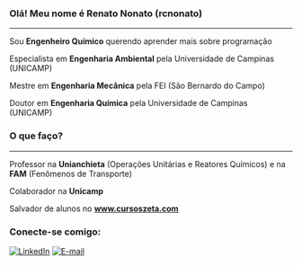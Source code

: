 ### Olá! Meu nome é Renato Nonato (rcnonato)
___________________________________________________________________________

Sou **Engenheiro Químico** querendo aprender mais sobre programação 

Especialista em **Engenharia Ambiental** pela Universidade de Campinas (UNICAMP)

Mestre em **Engenharia Mecânica** pela FEI (São Bernardo do Campo)

Doutor em **Engenharia Química** pela Universidade de Campinas (UNICAMP)

### O que faço?
__________________________________________________________________________

Professor na **Unianchieta** (Operações Unitárias e Reatores Químicos) e na **FAM** (Fenômenos de Transporte)

Colaborador na **Unicamp**

Salvador de alunos no **www.cursoszeta.com**

### Conecte-se comigo:

[![LinkedIn](https://img.shields.io/badge/LinkedIn-0077B5?style=for-the-badge&logo=linkedin&logoColor=white)](https://www.linkedin.com/in/renato-carajelescov-nonato-a5230b47/)
[![E-mail](https://img.shields.io/badge/-Email-000?style=for-the-badge&logo=microsoft-outlook&logoColor=007BFF)](mailto:renato_nonato@hotmail.com)
